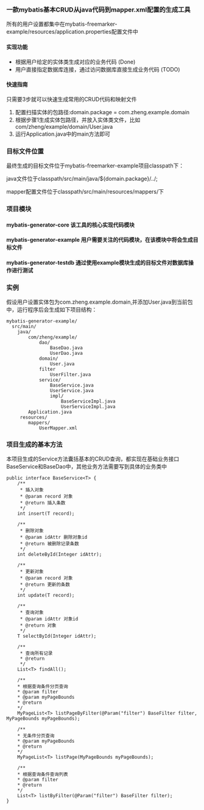 ### 一款mybatis基本CRUD从java代码到mapper.xml配置的生成工具

所有的用户设置都集中在mybatis-freemarker-example/resources/application.properties配置文件中

#### 实现功能
* 根据用户给定的实体类生成对应的业务代码 (Done)
* 用户直接指定数据库连接，通过访问数据库直接生成业务代码 (TODO)

#### 快速指南
只需要3步就可以快速生成常用的CRUD代码和映射文件
1. 配置扫描实体的包路径:domain.package = com.zheng.example.domain
2. 根据步骤1生成实体包路径，并放入实体类文件，比如com/zheng/example/domain/User.java
4. 运行Application.java中的main方法即可

### 目标文件位置
最终生成的目标文件位于mybatis-freemarker-example项目classpath下：

java文件位于classpath/src/main/java/${domain.package}/../;

mapper配置文件位于classpath/src/main/resources/mappers/下

### 项目模块
#### mybatis-generator-core 该工具的核心实现代码模块
#### mybatis-generator-example 用户需要关注的代码模块，在该模块中将会生成目标文件
#### mybatis-generator-testdb 通过使用example模块生成的目标文件对数据库操作进行测试


### 实例
假设用户设置实体包为com.zheng.example.domain,并添加User.java到当前包中，运行程序后会生成如下项目结构：
```
mybatis-generator-example/
  src/main/
    java/
        com/zheng/example/
            dao/
                BaseDao.java
                UserDao.java
            domain/
                User.java
            filter
                UserFilter.java
            service/
                BaseService.java
                UserService.java
                impl/
                    BaseServiceImpl.java
                    UserServiceImpl.java
        Application.java
     resources/
        mappers/
            UserMapper.xml

```
### 项目生成的基本方法
本项目生成的Service方法囊括基本的CRUD查询，都实现在基础业务接口BaseService和BaseDao中，其他业务方法需要写到具体的业务类中
```
public interface BaseService<T> {
    /**
     * 插入对象
     * @param record 对象
     * @return 插入条数
     */
    int insert(T record);

    /**
     * 删除对象
     * @param idAttr 删除对象id
     * @return 被删除记录条数
     */
    int deleteById(Integer idAttr);

    /**
     * 更新对象
     * @param record 对象
     * @return 更新的条数
     */
    int update(T record);

    /**
     * 查询对象
     * @param idAttr 对象id
     * @return 对象
     */
    T selectById(Integer idAttr);

    /**
     * 查询所有记录
     * @return
     */
    List<T> findAll();

    /**
    * 根据查询条件分页查询
    * @param filter
    * @param myPageBounds
    * @return
    */
    MyPageList<T> listPageByFilter(@Param("filter") BaseFilter filter, MyPageBounds myPageBounds);

    /**
    * 无条件分页查询
    * @param myPageBounds
    * @return
    */
    MyPageList<T> listPage(MyPageBounds myPageBounds);

    /**
    * 根据查询条件查询列表
    * @param filter
    * @return
    */
    List<T> listByFilter(@Param("filter") BaseFilter filter);
}
```
